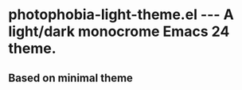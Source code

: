 # photophobia-light-theme.el --- A light/dark monocrome Emacs 24 theme.

##  Based on minimal theme

